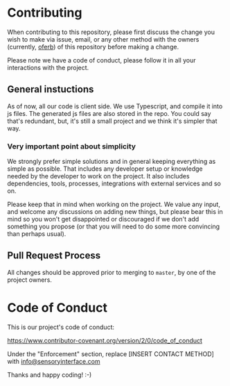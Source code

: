 # Contributing
When contributing to this repository, please first discuss the change you wish to make via issue, email, or any other method with the owners (currently, [oferb](https://github.com/oferb)) of this repository before making a change.

Please note we have a code of conduct, please follow it in all your interactions with the project.

## General instuctions
As of now, all our code is client side. We use Typescript, and compile it into js files. The generated js files are also stored in the repo.
You could say that's redundant, but, it's still a small project and we think it's simpler that way.

### Very important point about simplicity
We strongly prefer simple solutions and in general keeping everything as simple as possible.
That includes any developer setup or knowledge needed by the developer to work on the project.
It also includes dependencies, tools, processes, integrations with external services and so on.

Please keep that in mind when working on the project. We value any input, and welcome any discussions on adding new things,
but please bear this in mind so you won't get disappointed or discouraged if we don't add something you propose
(or that you will need to do some more convincing than perhaps usual).


## Pull Request Process
All changes should be approved prior to merging to `master`, by one of the project owners.

# Code of Conduct
This is our project's code of conduct:

https://www.contributor-covenant.org/version/2/0/code_of_conduct

Under the "Enforcement" section, replace [INSERT CONTACT METHOD] with info@sensoryinterface.com

Thanks and happy coding! :-)
